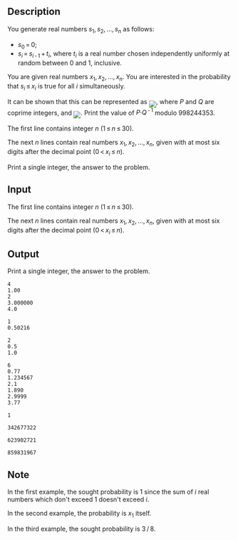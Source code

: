 ## Description

<div><p>You generate real numbers <span class="tex-span"><i>s</i><sub class="lower-index">1</sub>, <i>s</i><sub class="lower-index">2</sub>, ..., <i>s</i><sub class="lower-index"><i>n</i></sub></span> as follows: </p><ul> <li> <span class="tex-span"><i>s</i><sub class="lower-index">0</sub> = 0</span>; </li><li> <span class="tex-span"><i>s</i><sub class="lower-index"><i>i</i></sub> = <i>s</i><sub class="lower-index"><i>i</i> - 1</sub> + <i>t</i><sub class="lower-index"><i>i</i></sub></span>, where <span class="tex-span"><i>t</i><sub class="lower-index"><i>i</i></sub></span> is a real number chosen independently uniformly at random between 0 and 1, inclusive. </li></ul><p>You are given real numbers <span class="tex-span"><i>x</i><sub class="lower-index">1</sub>, <i>x</i><sub class="lower-index">2</sub>, ..., <i>x</i><sub class="lower-index"><i>n</i></sub></span>. You are interested in the probability that <span class="tex-span"><i>s</i><sub class="lower-index"><i>i</i></sub> ≤ <i>x</i><sub class="lower-index"><i>i</i></sub></span> is true for all <span class="tex-span"><i>i</i></span> simultaneously.</p><p>It can be shown that this can be represented as <img align="middle" class="tex-formula" src="file://FmMKsP5o.png" style="max-width: 100.0%;max-height: 100.0%;">, where <span class="tex-span"><i>P</i></span> and <span class="tex-span"><i>Q</i></span> are coprime integers, and <img align="middle" class="tex-formula" src="file://R2vFbpTk.png" style="max-width: 100.0%;max-height: 100.0%;">. Print the value of <span class="tex-span"><i>P</i>·<i>Q</i><sup class="upper-index"> - 1</sup></span> modulo <span class="tex-span">998244353</span>.</p></div><div class="input-specification"><p>The first line contains integer <span class="tex-span"><i>n</i></span> (<span class="tex-span">1 ≤ <i>n</i> ≤ 30</span>).</p><p>The next <span class="tex-span"><i>n</i></span> lines contain real numbers <span class="tex-span"><i>x</i><sub class="lower-index">1</sub>, <i>x</i><sub class="lower-index">2</sub>, ..., <i>x</i><sub class="lower-index"><i>n</i></sub></span>, given with at most six digits after the decimal point (<span class="tex-span">0 &lt; <i>x</i><sub class="lower-index"><i>i</i></sub> ≤ <i>n</i></span>).</p></div><div class="output-specification"><p>Print a single integer, the answer to the problem.</p></div>

## Input

<p>The first line contains integer <span class="tex-span"><i>n</i></span> (<span class="tex-span">1 ≤ <i>n</i> ≤ 30</span>).</p><p>The next <span class="tex-span"><i>n</i></span> lines contain real numbers <span class="tex-span"><i>x</i><sub class="lower-index">1</sub>, <i>x</i><sub class="lower-index">2</sub>, ..., <i>x</i><sub class="lower-index"><i>n</i></sub></span>, given with at most six digits after the decimal point (<span class="tex-span">0 &lt; <i>x</i><sub class="lower-index"><i>i</i></sub> ≤ <i>n</i></span>).</p>

## Output

<p>Print a single integer, the answer to the problem.</p>





```input1
4
1.00
2
3.000000
4.0

```




```input2
1
0.50216

```




```input3
2
0.5
1.0

```




```input4
6
0.77
1.234567
2.1
1.890
2.9999
3.77

```




```output1
1

```




```output2
342677322

```




```output3
623902721

```




```output4
859831967

```



## Note

<p>In the first example, the sought probability is 1 since the sum of <span class="tex-span"><i>i</i></span> real numbers which don't exceed 1 doesn't exceed <span class="tex-span"><i>i</i></span>.</p><p>In the second example, the probability is <span class="tex-span"><i>x</i><sub class="lower-index">1</sub></span> itself.</p><p>In the third example, the sought probability is <span class="tex-span">3 / 8</span>.</p>

